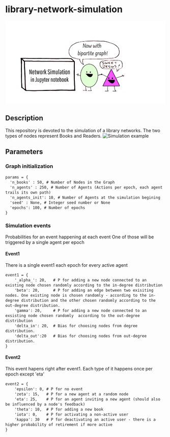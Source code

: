 # library-network-simulation
![Greetings!](materials/image_bipartite.png?raw=true "")

## Description
This repository is devoted to the simulation of a library networks.
The two types of nodes represent Books and Readers.
![Simulation example](materials/simulation.gif?raw=true "Simulation example")


## Parameters
### Graph initialization
```
params = {
  'n_books' : 50, # Number of Nodes in the Graph
  'n_agents' : 250, # Number of Agents (Actions per epoch, each agent trails its own path)
  'n_agents_init': 10, # Number of Agents at the simulation begining
  'seed' : None, # Integer seed number or None
  'epochs': 100, # Number of epochs
}
```

### Simulation events
Probabilities for an event happening at each event
One of those will be triggered by a single agent per epoch

#### Event1
There is a single event1 each epoch for every active agent
```
event1 = {
    '_alpha_': 20,   # P for adding a new node connected to an existing node chosen randomly according to the in-degree distribution
    'beta': 20,      # P for adding an edge between two exisiting nodes. One existing node is chosen randomly - according to the in-degree distribution and the other chosen randomly according to the out-degree distribution.
    'gamma': 20,     # P for adding a new node connected to an exsisting node chosen randomly  according to the out-degree distribution
    'delta_in': 20,  # Bias for choosing nodes from degree distribution.
    'delta_out':20   # Bias for choosing nodes from out-degree distribution.
} 
```
#### Event2
This event hapens right after event1. Each type of it happens once per epoch except 'eta'
```
event2 = {
    'epsilon': 0, # P for no event
    'zeta': 15,   # P for a new agent at a random node
    'eta': 25,    # P for an agent inviting a new agent (should also be influenced by a node's feedback)
    'theta': 10,  # P for adding a new book
    'iota': 0,    # P for activating a non-active user
    'kappa': 30   # P for deactivating an active user - there is a higher probability of retirement if more active
}
```
